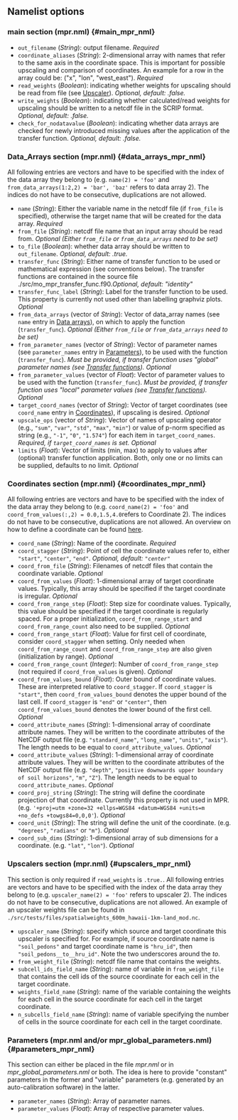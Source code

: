## Namelist options

### main section (mpr.nml) {#main_mpr_nml}

- `out_filename` (_String_): output filename. _Required_
- `coordinate_aliases` (_String_): 2-dimensional array with names that refer to the same axis in the coordinate space. This is important for possible upscaling and comparison of coordinates. An example for a row in the array could be: ("x", "lon", "west_east"). _Required_
- `read_weights` (_Boolean_): indicating whether weights for upscaling should be read from file (see [Upscaler](05_configuration.md#upscalers_mpr_nml)). _Optional, default: .false._
- `write_weights` (_Boolean_): indicating whether calculated/read weights for upscaling should be written to a netcdf file in the SCRIP format. _Optional, default: .false._
- `check_for_nodatavalue` (_Boolean_): indicating whether data arrays are checked for newly introduced missing values after the application of the transfer function. _Optional, default: .false._

### Data_Arrays section (mpr.nml) {#data_arrays_mpr_nml}

All following entries are vectors and have to be specified with the index of the data array they belong to (e.g. ```name(2) = 'foo'``` and ```from_data_arrays(1:2,2) = 'bar', 'baz'``` refers to data array 2).
The indices do not have to be consecutive, duplications are not allowed.  

- `name` (_String_): Either the variable name in the netcdf file (if `from_file` is specified), otherwise the target name that will be created for the data array. _Required_
- `from_file` (_String_): netcdf file name that an input array should be read from. _Optional (Either `from_file` or `from_data_arrays` need to be set)_
- `to_file` (_Boolean_): whether data array should be written to `out_filename`. _Optional, default: .true._
- `transfer_func` (_String_): Either name of transfer function to be used or mathematical expression (see conventions below). The transfer functions are contained in the source file ./src/mo_mpr_transfer_func.f90._Optional, default: "identity"_
- `transfer_func_label` (_String_): Label for the transfer function to be used. This property is currently not used other than labelling graphviz plots. _Optional_
- `from_data_arrays` (vector of _String_): Vector of data_array names (see `name` entry in [Data arrays](05_configuration.md#data_arrays_mpr_nml)), on which to apply the function (`transfer_func`). _Optional (Either `from_file` or `from_data_arrays` need to be set)_
- `from_parameter_names` (vector of _String_): Vector of parameter names (see `parameter_names` entry in [Parameters](05_configuration.md#parameters_mpr_nml)), to be used with the function (`transfer_func`). _Must be provided, if transfer function uses "global" parameter names (see [Transfer functions](05_configuration.md#transfer_functions)). Optional_
- `from_parameter_values` (vector of _Float_): Vector of parameter values to be used with the function (`transfer_func`). _Must be provided, if transfer function uses "local" parameter values (see [Transfer functions](05_configuration.md#transfer_functions)). Optional_
- `target_coord_names` (vector of _String_): Vector of target coordinates (see `coord_name` entry in [Coordinates](05_configuration.md#coordinates_mpr_nml)), if upscaling is desired. _Optional_
- `upscale_ops` (vector of _String_): Vector of names of upscaling operator (e.g., `"sum"`, `"var"`, `"std"`, `"max"`, `"min"`) or value of p-norm specified as string (e.g., `"-1"`, `"0"`, `"1.574"`) for each item in `target_coord_names`. _Required, if `target_coord_names` is set. Optional_
- `limits` (_Float_): Vector of limits (min, max) to apply to values after (optional) transfer function application. Both, only one or no limits can be supplied, defaults to no limit. _Optional_

### Coordinates section (mpr.nml) {#coordinates_mpr_nml}

All following entries are vectors and have to be specified with the index of the data array they belong to (e.g. `coord_name(2) = 'foo'` and `coord_from_values(:,2) = 0.0,1.5,4.0`refers to Coordinate 2).
The indices do not have to be consecutive, duplications are not allowed.
An overview on how to define a coordinate can be found [here](05_configuration.md#coordinates). 

- `coord_name` (_String_): Name of the coordinate. _Required_
- `coord_stagger` (_String_): Point of cell the coordinate values refer to, either `"start"`, `"center"`, `"end"`. _Optional, default: `"center"`_
- `coord_from_file` (_String_): Filenames of netcdf files that contain the coordinate variable. _Optional_
- `coord_from_values` (_Float_): 1-dimensional array of target coordinate values. Typically, this array should be specified if the target coordinate is irregular. _Optional_
- `coord_from_range_step` (_Float_): Step size for coordinate values. Typically, this value should be specified if the target coordinate is regularly spaced. For a proper initialization, `coord_from_range_start` and `coord_from_range_count` also need to be supplied. _Optional_
- `coord_from_range_start` (_Float_): Value for first cell of coordinate, consider `coord_stagger` when setting. Only needed when `coord_from_range_count` and `coord_from_range_step` are also given (initialization by range). _Optional_
- `coord_from_range_count` (_Integer_): Number of `coord_from_range_step` (not required if `coord_from_values` is given). _Optional_
- `coord_from_values_bound` (_Float_): Outer bound of coordinate values. These are interpreted relative to `coord_stagger`. If `coord_stagger` is `"start"`, then `coord_from_values_bound` denotes the upper bound of the last cell. If `coord_stagger` is `"end"` or `"center"`, then `coord_from_values_bound` denotes the lower bound of the first cell. _Optional_
- `coord_attribute_names` (_String_): 1-dimensional array of coordinate attribute names. They will be written to the coordinate attributes of the NetCDF output file (e.g. `"standard_name"`, `"long_name"`, `"units"`, `"axis"`). The length needs to be equal to `coord_attribute_values`. _Optional_
- `coord_attribute_values` (_String_): 1-dimensional array of coordinate attribute values.  They will be written to the coordinate attributes of the NetCDF output file (e.g. `"depth"`, `"positive downwards upper boundary of soil horizons"`, `"m"`, `"Z"`). The length needs to be equal to `coord_attribute_names`. _Optional_
- `coord_proj_string` (_String_): The string will define the coordinate projection of that coordinate. Currently this property is not used in MPR. (e.g. ```'+proj=utm +zone=32 +ellps=WGS84 +datum=WGS84 +units=m +no_defs +towgs84=0,0,0'```). _Optional_
- `coord_unit` (_String_): The string will define the unit of the coordinate. (e.g. `"degrees"`, `"radians"` or `"m"`). _Optional_
- `coord_sub_dims` (_String_): 1-dimensional array of sub dimensions for a coordinate. (e.g. `"lat"`, `"lon"`). _Optional_

### Upscalers section (mpr.nml) {#upscalers_mpr_nml}

This section is only required if `read_weights` is `.true.`. 
All following entries are vectors and have to be specified with the index of the data array they belong to (e.g. `upscaler_name(2) = 'foo'` refers to upscaler 2).
The indices do not have to be consecutive, duplications are not allowed.
An example of an upscaler weights file can be found in 
`./src/tests/files/spatialweights_600m_hawaii-1km-land_mod.nc`.

- `upscaler_name` (_String_): specify which source and target coordinate this upscaler is specified for. For example, if source coordinate name is `"soil_pedons"` and target coordinate name is `"hru_id"`, then `"soil_pedons__to__hru_id"`. Note the two underscores around the *to*.
- `from_weight_file` (_String_): netcdf file name that contains the weights.
- `subcell_ids_field_name` (_String_): name of variable in `from_weight_file` that contains the cell ids of the source coordinate for each cell in the target coordinate.
- `weights_field_name` (_String_): name of the variable containing the weights for each cell in the source coordinate for each cell in the target coordinate.
- `n_subcells_field_name` (_String_): name of variable specifying the number of cells in the source coordinate for each cell in the target coordinate.

### Parameters (mpr.nml and/or mpr_global_parameters.nml) {#parameters_mpr_nml}

This section can either be placed in the file _mpr.nml_
or in _mpr_global_parameters.nml_ or both. The idea is here to provide "constant" parameters in the former and
"variable" parameters (e.g. generated by an auto-calibration software) in the latter.

- `parameter_names` (_String_): Array of parameter names.
- `parameter_values` (_Float_): Array of respective parameter values.


